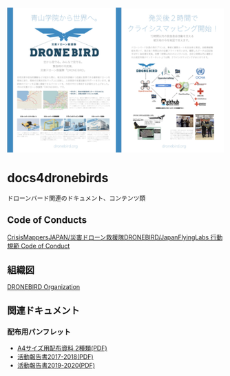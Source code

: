 <a href="https://github.com/dronebird/docs4dronebirds/blob/master/DRONEBIRDposter_2017-04-06%20(2).pdf"><img src="https://github.com/dronebird/docs4dronebirds/blob/master/dronebird_posters.jpg?raw=true" width=600 ></a>

# docs4dronebirds
ドローンバード関連のドキュメント、コンテンツ類

## Code of Conducts
[CrisisMappersJAPAN/災害ドローン救援隊DRONEBIRD/JapanFlyingLabs 行動規範 Code of Conduct](https://github.com/dronebird/docs4dronebirds/issues/14)

## 組織図
[DRONEBIRD Organization](https://github.com/dronebird/docs4dronebirds/blob/master/organization/ICS_organization.md)


## 関連ドキュメント

### 配布用パンフレット
* [A4サイズ用配布資料 2種類(PDF)](https://github.com/dronebird/docs4dronebirds/blob/master/DRONEBIRDposter_2017-04-06%20(2).pdf)
* [活動報告書2017-2018(PDF)](https://github.com/dronebird/docs4dronebirds/blob/master/AnnualReport4DRONEBIRD2018highreso.pdf)
* [活動報告書2019-2020(PDF)](https://github.com/dronebird/docs4dronebirds/blob/master/report_20200401.pdf)
